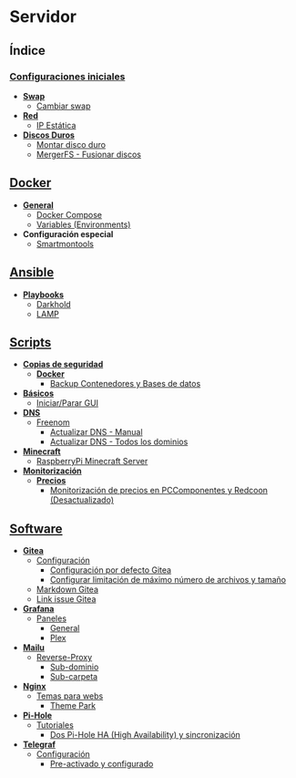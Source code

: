 # Servidor
## Índice

### [Configuraciones iniciales](Config_Inicial)
* **[Swap](Config_Inicial/Swap)**
    * [Cambiar swap](Config_Inicial/Swap/Cambiar_Swap.md)
* **[Red](Config_Inicial/Red)**
    * [IP Estática](Config_Inicial/Red/IP_Estatica.md)
* **[Discos Duros](Config_Inicial/Discos_Duros)**
    * [Montar disco duro](Config_Inicial/Discos_Duros/Mount_Disk.md)
    * [MergerFS - Fusionar discos](Config_Inicial/Discos_Duros/Mergerfs_Unir_Discos.md)

## [Docker](Docker)
* **[General](Docker)**
    * [Docker Compose](Docker/docker-compose.yml)
    * [Variables (Environments)](Docker/Environments)
* **Configuración especial**
    * [Smartmontools](Docker/smartmontools)

## [Ansible](Ansible)
* **[Playbooks](Ansible)**
    * [Darkhold](Ansible/Darkhold_Kahoot)
    * [LAMP](Ansible/LAMP)
## [Scripts](Scripts)
* **[Copias de seguridad](Scripts/Backup)**
    * **[Docker](Scripts/Docker)**
        * [Backup Contenedores y Bases de datos](Scripts/Backup/backupV3.sh)
* **[Básicos](Scripts/Básicos)**
    * [Iniciar/Parar GUI](Scripts/Básicos/gui.sh)
* **[DNS](Scripts/DNS)**
    * [Freenom](Scripts/DNS/Freenom)
        * [Actualizar DNS - Manual](Scripts/DNS/Freenom/Freenom-manual.sh)
        * [Actualizar DNS - Todos los dominios](Scripts/DNS/Freenom/Freenom-All_Domains.sh)
* **[Minecraft](Scripts/Minecraft)**
    * [RaspberryPi Minecraft Server](Scripts/Minecraft/RaspberryPiMinecraft)
* **[Monitorización](Scripts/Monitorización)**
    * **[Precios](Scripts/Precios)**
        * [Monitorización de precios en PCComponentes y Redcoon (Desactualizado)](Scripts/Monitorización/Precios/priceTracker.py)

## [Software](Software)
* **[Gitea](Software/Gitea)**
    * [Configuración](Software/Gitea/Configuración)
        * [Configuración por defecto Gitea](Software/Gitea/Configuración/app.ini.sample)
        * [Configurar limitación de máximo número de archivos y tamaño](Software/Gitea/Configuración/Upload_Limit.md)
    * [Markdown Gitea](Software/Gitea/markdown-cheatsheet-online.pdf)
    * [Link issue Gitea](Software/Gitea/Link_issue_gitea.pdf)
* **[Grafana](Software/Grafana)**
    * [Paneles](Software/Grafana/Dashboards)
        * [General](Software/Grafana/Dashboards/Plex.json)
        * [Plex](Software/Grafana/Dashboards/General.json)
* **[Mailu](Software/Mailu)**
    * [Reverse-Proxy](Software/Mailu/Reverse-Proxy)
        * [Sub-dominio](Software/Mailu/Reverse-Proxy/mailu.subdomain.conf.sample)
        * [Sub-carpeta](Software/Mailu/Reverse-Proxy/mailu.subfolder.conf.sample)
* **[Nginx](Software/Nginx)**
    * [Temas para webs](Software/Nginx/Temas)
        * [Theme Park](Software/Nginx/Temas/theme.park)
* **[Pi-Hole](Software/Pi-Hole)**
    * [Tutoriales](Software/Pi-Hole/Tutoriales)
        * [Dos Pi-Hole HA (High Availability) y sincronización](Software/Pi-Hole/Tutoriales/2_Pi-Hole_Servers.md)
* **[Telegraf](Software/Nginx)**
    * [Configuración](Software/Telegraf/Config)
        * [Pre-activado y configurado](Software/Telegraf/Config/telegraf.conf)
